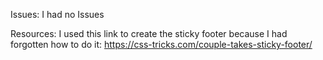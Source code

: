Issues: I had no Issues

Resources:
I used this link to create the sticky footer because I had forgotten how to do it: https://css-tricks.com/couple-takes-sticky-footer/
